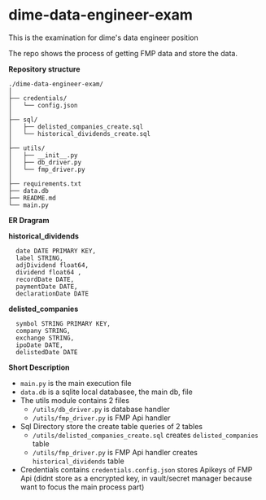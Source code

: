 # dime-data-engineer-exam
This is the examination for dime's data engineer position

The repo shows the process of getting FMP data and store the data.

**Repository structure**

```
./dime-data-engineer-exam/
│
├── credentials/
│   └── config.json
│
├── sql/
│   ├── delisted_companies_create.sql
│   └── historical_dividends_create.sql
│
├── utils/
│   ├── __init__.py
│   ├── db_driver.py
│   └── fmp_driver.py
│
├── requirements.txt
├── data.db
├── README.md
└── main.py
```

**ER Dragram**


**historical_dividends**
```
  date DATE PRIMARY KEY,
  label STRING,
  adjDividend float64,
  dividend float64 ,
  recordDate DATE,
  paymentDate DATE,
  declarationDate DATE
```

**delisted_companies**
```
  symbol STRING PRIMARY KEY,
  company STRING,
  exchange STRING,
  ipoDate DATE,
  delistedDate DATE
```



**Short Description**

- ```main.py``` is the main execution file
- ```data.db``` is a sqlite local databasee, the main db, file
- The utils module contains 2 files
  - ```/utils/db_driver.py``` is database handler
  - ```/utils/fmp_driver.py``` is FMP Api handler
- Sql Directory store the create table queries of 2 tables 
  - ```/utils/delisted_companies_create.sql``` creates ```delisted_companies``` table
  - ```/utils/fmp_driver.py``` is FMP Api handler creates ```historical_dividends``` table
- Credentials contains ```credentials.config.json``` stores Apikeys of FMP Api (didnt store as a encrypted key, in vault/secret manager because want to focus the main process part)
